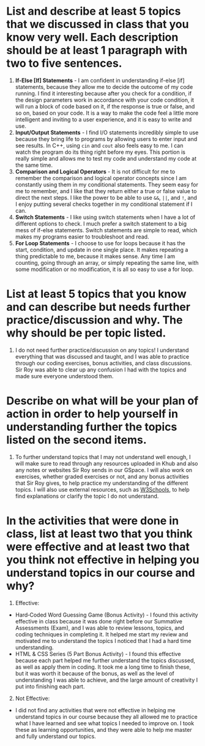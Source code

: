 # List and describe at least 5 topics that we discussed in class that you know very well. Each description should be at least 1 paragraph with two to five sentences.
1. **If-Else [If] Statements** - I am confident in understanding if-else [if] statements, because they allow me to decide the outcome of my code running. I find it interesting because after you check for a condition, if the design parameters work in accordance with your code condition, it will run a block of code based on it, if the response is true or false, and so on, based on your code. It is a way to make the code feel a little more intelligent and inviting to a user experience, and it is easy to write and use.
2. **Input/Output Statements** - I find I/O statements incredibly simple to use because they bring life to programs by allowing users to enter input and see results. In C++, using `cin` and `cout` also feels easy to me. I can watch the program do its thing right before my eyes. This portion is really simple and allows me to test my code and understand my code at the same time.
3. **Comparison and Logical Operators** - It is not difficult for me to remember the comparison and logical operator concepts since I am constantly using them in my conditional statements. They seem easy for me to remember, and I like that they return either a true or false value to direct the next steps. I like the power to be able to use `&&`, `||`, and `!`, and I enjoy putting several checks together in my conditional statement if I can.
4. **Switch Statements** - I like using switch statements when I have a lot of different options to check. I much prefer a switch statement to a big mess of if-else statements. Switch statements are simple to read, which makes my programs easier to troubleshoot and read.
5. **For Loop Statements** - I choose to use for loops because it has the start, condition, and update in one single place. It makes repeating a thing predictable to me, because it makes sense. Any time I am counting, going through an array, or simply repeating the same line, with some modification or no modification, it is all so easy to use a for loop.

# List at least 5 topics that you know and can describe but needs further practice/discussion and why.  The why should be per topic listed.  
1. I do not need further practice/discussion on any topics! I understand everything that was discussed and taught, and I was able to practice through our coding exercises, bonus activities, and class discussions. Sir Roy was able to clear up any confusion I had with the topics and made sure everyone understood them.

# Describe on what will be your plan of action in order to help yourself in understanding further the topics listed on the second items.
1. To further understand topics that I may not understand well enough, I will make sure to read through any resources uploaded in Khub and also any notes or websites Sir Roy sends in our GSpace. I will also work on exercises, whether graded exercises or not, and any bonus activities that Sir Roy gives, to help practice my understanding of the different topics. I will also use external resources, such as [W3Schools](https://www.w3schools.com/), to help find explanations or clarify the topic I do not understand. 

# In the activities that were done in class, list at least two that you think were effective and at least two that you think not effective in helping you understand topics in our course and why?
1. Effective:
* Hard‑Coded Word Guessing Game (Bonus Activity) - I found this activity effective in class because it was done right before our Summative Assessments (Exam), and I was able to review lessons, topics, and coding techniques in completing it. It helped me start my review and motivated me to understand the topics I noticed that I had a hard time understanding.
* HTML & CSS Series (5 Part Bonus Activity) - I found this effective because each part helped me further understand the topics discussed, as well as apply them in coding. It took me a long time to finish these, but it was worth it because of the bonus, as well as the level of understanding I was able to achieve, and the large amount of creativity I put into finishing each part.
2. Not Effective:
* I did not find any activities that were not effective in helping me understand topics in our course because they all allowed me to practice what I have learned and see what topics I needed to improve on. I took these as learning opportunities, and they were able to help me master and fully understand our topics.
